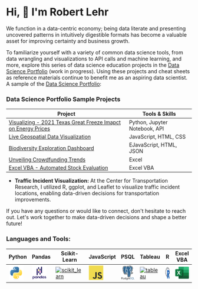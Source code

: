<h1 align="left">Hi, 👋 I'm Robert Lehr</h1> 

We function in a data-centric economy; being data literate and presenting uncovered patterns in intuitively digestible formats has become a valuable asset for improving certainty and business growth.

To familiarize yourself with a variety of common data science tools, from data wrangling and visualizations to API calls and machine learning, and more, explore this series of data science education projects in the [Data Science Portfolio](https://github.com/robert-z-lehr/Data_Science_Portfolio/tree/main) (work in progress). Using these projects and cheat sheets as reference materials continue to benefit me as an aspiring data scientist. A sample of the [Data Science Portfolio](https://github.com/robert-z-lehr/Data_Science_Portfolio/tree/main):

<h3 align="left"> Data Science Portfolio Sample Projects</h3>

| Project  | Tools & Skills |
| ------------- | ------------- |
| [Visualizing - 2021 Texas Great Freeze Imapct on Energy Prices](https://github.com/robert-z-lehr/Visualizing-The-Great-Freeze-Texas-Energy-Prices)   | Python, Jupyter Notebook, API|
|[Live Geospatial Data Visualization](https://github.com/robert-z-lehr/Live-Geospatial-Data-Visualization)  |JavaScript, HTML, CSS|
| [Biodiversity Exploration Dashboard](https://github.com/robert-z-lehr/Biodiversity-Exploration-Dashboard) | EJavaScript, HTML, JSON |
| [Unveiling Crowdfunding Trends](https://github.com/robert-z-lehr/Unveiling-Crowdfunding-Trends) | Excel |
| [Excel VBA - Automated Stock Evaluation](https://github.com/robert-z-lehr/VBA-Automated-Stock-Evaluation/tree/main) | Excel VBA |


- **Traffic Incident Visualization:** At the Center for Transportation Research, I utilized R, ggplot, and Leaflet to visualize traffic incident locations, enabling data-driven decisions for transportation improvements.

If you have any questions or would like to connect, don't hesitate to reach out. Let's work together to make data-driven decisions and shape a better future!

<h3 align="left">Languages and Tools:</h3>

| Python | Pandas | Scikit-Learn | JavaScript | PSQL | Tableau | R | Excel VBA |
|--------|--------|--------------|------------|------|---------|---|-----------|
| <a href="https://www.python.org" target="_blank" rel="noreferrer"> <img src="https://raw.githubusercontent.com/devicons/devicon/master/icons/python/python-original.svg" alt="python" width="40" height="40"/> </a> | <a href="https://pandas.pydata.org/" target="_blank" rel="noreferrer"> <img src="https://raw.githubusercontent.com/devicons/devicon/2ae2a900d2f041da66e950e4d48052658d850630/icons/pandas/pandas-original-wordmark.svg" alt="pandas" width="40" height="40"/> </a> | <a href="https://scikit-learn.org/" target="_blank" rel="noreferrer"> <img src="https://upload.wikimedia.org/wikipedia/commons/0/05/Scikit_learn_logo_small.svg" alt="scikit_learn" width="40" height="40"/> </a> | <a href="https://www.learn-js.org/" target="_blank" rel="noreferrer"> <img src="https://raw.githubusercontent.com/devicons/devicon/master/icons/javascript/javascript-original.svg" alt="javascript" width="40" height="40"/> </a> | <a href="https://www.postgresql.org" target="_blank" rel="noreferrer"> <img src="https://raw.githubusercontent.com/devicons/devicon/master/icons/postgresql/postgresql-original-wordmark.svg" alt="postgresql" width="40" height="40"/> </a> | <a href="https://www.tableau.com/trial/tableau-software?d=7013y000002RQ7hAAG&nc=7013y000002RQCaAAO&cq_cmp=8846800995&cq_net=g&cq_plac=&gclid=Cj0KCQjwldKmBhCCARIsAP-0rfyzThUThFi8RL13Ln24ogX6jcxzquerug9J8cqGwEjBOKp98SU4pSMaAroZEALw_wcB&gclsrc=aw.ds" target="_blank" rel="noreferrer"> <img src="https://github.com/robert-z-lehr/Module_18_Challenge/blob/main/tableau-icon-svgrepo-com.svg" alt="tableau" width="40" height="40"/> </a> | <a href="https://www.r-project.org/other-docs.html" target="_blank" rel="noreferrer"> <img src="https://raw.githubusercontent.com/devicons/devicon/master/icons/r/r-original.svg" alt="R" width="40" height="40"/> </a> | <a href="https://learn.microsoft.com/en-us/office/vba/library-reference/concepts/getting-started-with-vba-in-office" target="_blank" rel="noreferrer"> <img src="https://raw.githubusercontent.com/tankalxat34/vba-ip-validation/readme_content/icon_excel.svg" alt="Excel VBA" width="40" height="40"/> </a> |
